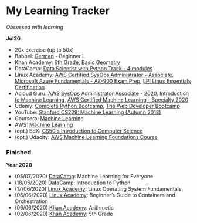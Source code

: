 # My Learning Tracker
*Obsessed with learning*  
  
**Jul20**  
* 20x exercise (up to 50x)
* Babbel: [German](https://my.babbel.com) - Beginner I.
* Khan Academy: [6th Grade](https://www.khanacademy.org/math/cc-sixth-grade-math), [Basic Geometry](https://www.khanacademy.org/math/basic-geo)
* DataCamp: [Data Scientist with Python Track - 4 modules](https://learn.datacamp.com/career-tracks/data-scientist-with-python)
* Linux Academy: [AWS Certified SysOps Administrator - Associate](https://linuxacademy.com/cp/modules/view/id/364), [Microsoft Azure Fundamentals - AZ-900 Exam Prep](https://linuxacademy.com/cp/modules/view/id/330), [LPI Linux Essentials Certification](https://linuxacademy.com/cp/modules/view/id/346)
* Acloud Guru: [AWS SysOps Administrator Associate - 2020](https://learn.acloud.guru/course/aws-certified-sysops-administrator-associate/dashboard), [Introduction to Machine Learning](https://learn.acloud.guru/course/intro-machine-learning/dashboard), [AWS Certified Machine Learning - Specialty 2020](https://learn.acloud.guru/course/aws-certified-machine-learning-specialty/dashboard)
* Udemy: [Complete Python Bootcamp](https://www.udemy.com/course/complete-python-bootcamp/), [The Web Developer Bootcamp](https://www.udemy.com/course/the-web-developer-bootcamp/)
* YouTube: [Stanford CS229: Machine Learning (Autumn 2018)](https://www.youtube.com/playlist?list=PLoROMvodv4rMiGQp3WXShtMGgzqpfVfbU)
* Coursera: [Machine Learning](https://www.coursera.org/learn/machine-learning/home/welcome)
* AWS: [Machine Learning](https://aws.amazon.com/training/learning-paths/machine-learning/)
* (opt.) EdX: [CS50's Introduction to Computer Science](https://www.edx.org/course/cs50s-introduction-to-computer-science)
* (opt.) Udacity: [AWS Machine Learning Foundations Course](https://www.udacity.com/course/aws-machine-learning-foundations--ud090)
  
### Finished
**Year 2020**
* (05/07/2020) [DataCamp](https://learn.datacamp.com/): Machine Learning for Everyone
* (18/06/2020) [DataCamp](https://learn.datacamp.com/): Introduction to Python 
* (17/06/2020) [Linux Academy](https://linuxacademy.com/): Linux Operating System Fundamentals
* (06/06/2020) [Linux Academy](https://linuxacademy.com/): Beginner’s Guide to Containers and Orchestration
* (06/06/2020) [Khan Academy](https://www.khanacademy.org/): Arithmetic
* (02/06/2020) [Khan Academy](https://www.khanacademy.org/): 5th Grade 